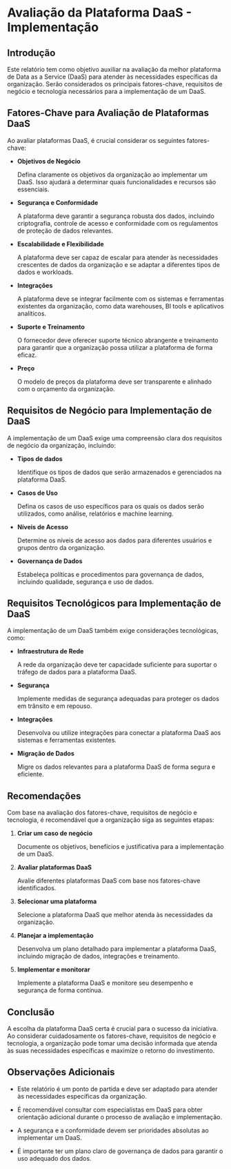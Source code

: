 # Avaliação da Plataforma DaaS - Implementação

## **Introdução**

Este relatório tem como objetivo auxiliar na avaliação da melhor plataforma de Data as a Service (DaaS) para atender às necessidades específicas da organização. Serão considerados os principais fatores-chave, requisitos de negócio e tecnologia necessários para a implementação de um DaaS.

## **Fatores-Chave para Avaliação de Plataformas DaaS**

Ao avaliar plataformas DaaS, é crucial considerar os seguintes fatores-chave:

* **Objetivos de Negócio** 
    
    Defina claramente os objetivos da organização ao implementar um DaaS. Isso ajudará a determinar quais funcionalidades e recursos são essenciais.

* **Segurança e Conformidade** 
    
    A plataforma deve garantir a segurança robusta dos dados, incluindo criptografia, controle de acesso e conformidade com os regulamentos de proteção de dados relevantes.

* **Escalabilidade e Flexibilidade** 
    
    A plataforma deve ser capaz de escalar para atender às necessidades crescentes de dados da organização e se adaptar a diferentes tipos de dados e workloads.

* **Integrações** 

    A plataforma deve se integrar facilmente com os sistemas e ferramentas existentes da organização, como data warehouses, BI tools e aplicativos analíticos.

* **Suporte e Treinamento** 
    
    O fornecedor deve oferecer suporte técnico abrangente e treinamento para garantir que a organização possa utilizar a plataforma de forma eficaz.

* **Preço** 

    O modelo de preços da plataforma deve ser transparente e alinhado com o orçamento da organização.

## **Requisitos de Negócio para Implementação de DaaS**

A implementação de um DaaS exige uma compreensão clara dos requisitos de negócio da organização, incluindo:

* **Tipos de dados** 

    Identifique os tipos de dados que serão armazenados e gerenciados na plataforma DaaS.

* **Casos de Uso** 

    Defina os casos de uso específicos para os quais os dados serão utilizados, como análise, relatórios e machine learning.

* **Níveis de Acesso** 
    
    Determine os níveis de acesso aos dados para diferentes usuários e grupos dentro da organização.

* **Governança de Dados** 

    Estabeleça políticas e procedimentos para governança de dados, incluindo qualidade, segurança e uso de dados.

## **Requisitos Tecnológicos para Implementação de DaaS**

A implementação de um DaaS também exige considerações tecnológicas, como:

* **Infraestrutura de Rede** 
    
    A rede da organização deve ter capacidade suficiente para suportar o tráfego de dados para a plataforma DaaS.

* **Segurança** 

    Implemente medidas de segurança adequadas para proteger os dados em trânsito e em repouso.

* **Integrações** 
    
    Desenvolva ou utilize integrações para conectar a plataforma DaaS aos sistemas e ferramentas existentes.

* **Migração de Dados** 

    Migre os dados relevantes para a plataforma DaaS de forma segura e eficiente.

## **Recomendações**

Com base na avaliação dos fatores-chave, requisitos de negócio e tecnologia, é recomendável que a organização siga as seguintes etapas:

1. **Criar um caso de negócio** 

    Documente os objetivos, benefícios e justificativa para a implementação de um DaaS.

2. **Avaliar plataformas DaaS** 

    Avalie diferentes plataformas DaaS com base nos fatores-chave identificados.

3. **Selecionar uma plataforma** 

    Selecione a plataforma DaaS que melhor atenda às necessidades da organização.

4. **Planejar a implementação** 

    Desenvolva um plano detalhado para implementar a plataforma DaaS, incluindo migração de dados, integrações e treinamento.

5. **Implementar e monitorar** 

    Implemente a plataforma DaaS e monitore seu desempenho e segurança de forma contínua.

## **Conclusão**

A escolha da plataforma DaaS certa é crucial para o sucesso da iniciativa. Ao considerar cuidadosamente os fatores-chave, requisitos de negócio e tecnologia, a organização pode tomar uma decisão informada que atenda às suas necessidades específicas e maximize o retorno do investimento.

## **Observações Adicionais**

* Este relatório é um ponto de partida e deve ser adaptado para atender às necessidades específicas da organização.

* É recomendável consultar com especialistas em DaaS para obter orientação adicional durante o processo de avaliação e implementação.

* A segurança e a conformidade devem ser prioridades absolutas ao implementar um DaaS.

* É importante ter um plano claro de governança de dados para garantir o uso adequado dos dados.

